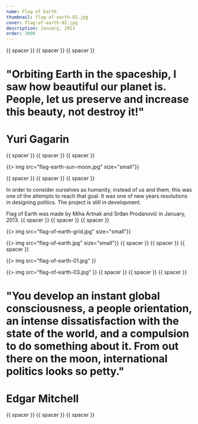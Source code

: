 ```yaml
---
name: Flag of Earth
thumbnail: flag-of-earth-02.jpg
cover: flag-of-earth-02.jpg
description: January, 2013
order: 3000
---
```


{{ spacer }} {{ spacer }} {{ spacer }}

# "Orbiting Earth in the spaceship, I saw how beautiful our planet is. People, let us preserve and increase this beauty, not destroy it!"
# Yuri Gagarin

{{ spacer }} {{ spacer }} {{ spacer }}

{{> img src="flag-earth-sun-moon.jpg" size="small"}}

{{ spacer }} {{ spacer }} {{ spacer }}

In order to consider ourselves as humanity, instead of us and them, this was one of the attempts to reach that goal. It was one of new years resolutions in designing politics. The project is still in development.

Flag of Earth was made by Miha Artnak and Srđan Prodanović in January, 2013.
{{ spacer }} {{ spacer }} {{ spacer }}

{{> img src="flag-of-earth-grid.jpg" size="small"}}

{{> img src="flag-of-earth.jpg" size="small"}}
{{ spacer }} {{ spacer }} {{ spacer }}

{{> img src="flag-of-earth-01.jpg" }}

{{> img src="flag-of-earth-03.jpg" }}
{{ spacer }} {{ spacer }} {{ spacer }}

# "You develop an instant global consciousness, a people orientation, an intense dissatisfaction with the state of the world, and a compulsion to do something about it. From out there on the moon, international politics looks so petty." 
# Edgar Mitchell

{{ spacer }} {{ spacer }} {{ spacer }}








